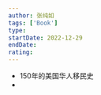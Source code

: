 ```yaml
---
author: 张纯如
tags: ['Book']
type: 
startDate: 2022-12-29
endDate:
rating: 
---
```







- 150年的美国华人移民史 
- 

















